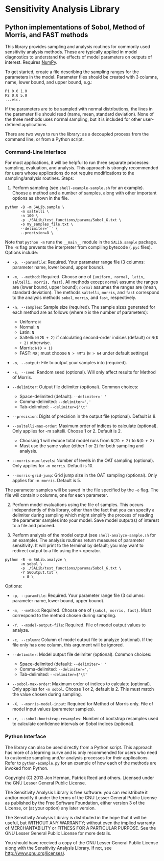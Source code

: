 Sensitivity Analysis Library
============================
Python implementations of Sobol, Method of Morris, and FAST methods
----------------------------

This library provides sampling and analysis routines for commonly used sensitivity analysis methods. These are typically applied in model diagnostics to understand the effects of model parameters on outputs of interest. Requires [NumPy](http://www.numpy.org/).

To get started, create a file describing the sampling ranges for the parameters in the model. Parameter files should be created with 3 columns, name, lower bound, and upper bound, e.g.:
```
P1 0.0 1.0
P2 0.0 5.0
...etc.
```

If the parameters are to be sampled with normal distributions, the lines in the parameter file should read (name, mean, standard deviation). None of the three methods uses normal sampling, but it is included for other user-defined applications.

There are two ways to run the library: as a decoupled process from the command line, or from a Python script.

### Command-Line Interface

For most applications, it will be helpful to run three separate processes: sampling, evaluation, and analysis. This approach is strongly recommended for users whose applications do not require modifications to the sampling/analysis routines. Steps:

1. Perform sampling (see `shell-example-sample.sh` for an example). Choose a method and a number of samples, along with other important options as shown in the file.
```
python -B -m SALib.sample \
	   -m saltelli \
	   -n 100 \
	   -p ./SALib/test_functions/params/Sobol_G.txt \
	   -o my_samples_file.txt \
	   --delimiter=' ' \
	   --precision=8 \
```

Note that `python -m` runs the `__main__` module in the `SALib.sample` package. The `-B` flag prevents the interpreter from compiling bytecode (`.pyc` files). Options include:

* `-p, --paramfile`: Required. Your parameter range file (3 columns: parameter name, lower bound, upper bound).

* `-m, --method`: Required. Choose one of `{uniform, normal, latin, saltelli, morris, fast}`. All methods except `normal` assume the ranges are (lower bound, upper bound); `normal` assumes the ranges are (mean, standard deviation). The methods `saltelli`, `morris`, and `fast` correspond to the analysis methods `sobol`, `morris`, and `fast`, respectively. 

* `-n, --samples`: Sample size (required). The sample sizes generated for each method are as follows (where `D` is the number of parameters):
	* Uniform: `N`
	* Normal: `N`
	* Latin: `N`
	* Saltelli: `N(2D + 2)` if calculating second-order indices (default) or `N(D + 2)` otherwise.						
	* Morris: `N(D + 1)`
	* FAST: `ND` ; must choose `N > 4M^2` (`N > 64` under default settings)

* `-o, --output`: File to output your samples into (required).

* `-s, --seed`: Random seed (optional). Will only affect results for Method of Morris.
 
* `--delimiter`: Output file delimiter (optional). Common choices:
	* Space-delimited (default): `--delimiter=' '`
	* Comma-delimited: `--delimiter=','`
	* Tab-delimited: `--delimiter=$'\t'`

* `--precision`: Digits of precision in the output file (optional). Default is 8.

* `--saltelli-max-order`: Maximum order of indices to calculate (optional). Only applies for -m saltelli. Choose 1 or 2. Default is 2. 
	* Choosing 1 will reduce total model runs from `N(2D + 2)` to `N(D + 2)`
	* Must use the same value (either 1 or 2) for both sampling and analysis.

* `--morris-num-levels`: Number of levels in the OAT sampling (optional). Only applies for `-m morris`. Default is 10.

* `--morris-grid-jump`: Grid jump size in the OAT sampling (optional). Only applies for `-m morris`. Default is 5.

The parameter samples will be saved in the file specified by the `-o` flag. The file will contain `D` columns, one for each parameter.


2. Perform model evaluations using the file of samples. This occurs independently of this library, other than the fact that you can specify a delimiter during sampling which might simplify the process of reading the parameter samples into your model. Save model output(s) of interest to a file and proceed.

3. Perform analysis of the model output (see `shell-analyze-sample.sh` for an example). The analysis routines return measures of parameter sensitivity. It will print to the terminal by default; you may want to redirect output to a file using the `>` operator.
```
python -B -m SALib.analyze \
	   -m sobol \
	   -p ./SALib/test_functions/params/Sobol_G.txt \
	   -Y SGOutput.txt \
	   -c 0 \
```
	   
Options:
* `-p, --paramfile`: Required. Your parameter range file (3 columns: parameter name, lower bound, upper bound).

* `-m, --method`: Required. Choose one of `{sobol, morris, fast}`. Must correspond to the method chosen during sampling.

* `-Y, --model-output-file`: Required. File of model output values to analyze.

* `-c, --column`: Column of model output file to analyze (optional). If the file only has one column, this argument will be ignored.

* `--delimiter`: Model output file delimiter (optional). Common choices:
	* Space-delimited (default): `--delimiter=' '`
	* Comma-delimited: `--delimiter=','`
	* Tab-delimited: `--delimiter=$'\t'`

* `--sobol-max-order`: Maximum order of indices to calculate (optional). Only applies for `-m sobol`. Choose 1 or 2, default is 2. This must match the value chosen during sampling.

* `-X, --morris-model-input`: Required for Method of Morris only. File of model input values (parameter samples).

* `-r, --sobol-bootstrap-resamples`: Number of bootstrap resamples used to calculate confidence intervals on Sobol indices (optional).


### Python Interface
The library can also be used directly from a Python script. This approach has more of a learning curve and is only recommended for users who need to customize sampling and/or analysis processes for their applications. Refer to `python-example.py` for an example of how each of the methods are invoked from Python.

Copyright (C) 2013 Jon Herman, Patrick Reed and others. Licensed under the GNU Lesser General Public License.

The Sensitivity Analysis Library is free software: you can redistribute it and/or modify
it under the terms of the GNU Lesser General Public License as published by
the Free Software Foundation, either version 3 of the License, or
(at your option) any later version.

The Sensitivity Analysis Library is distributed in the hope that it will be useful,
but WITHOUT ANY WARRANTY; without even the implied warranty of
MERCHANTABILITY or FITNESS FOR A PARTICULAR PURPOSE.  See the
GNU Lesser General Public License for more details.

You should have received a copy of the GNU Lesser General Public License
along with the Sensitivity Analysis Library.  If not, see <http://www.gnu.org/licenses/>.